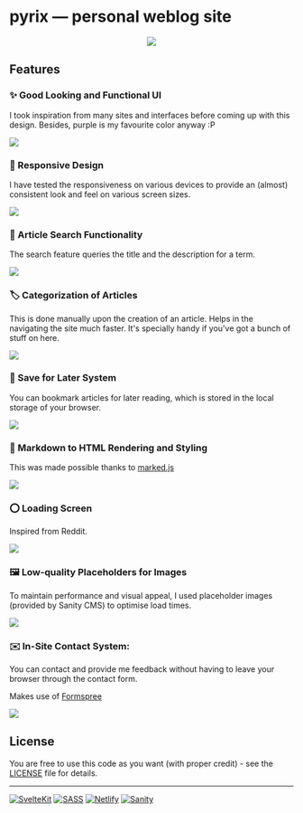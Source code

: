 # pyrix — personal weblog site

<p align="center">
  <a href="https://notyasho.netlify.app/blogs" ><img src="https://user-images.githubusercontent.com/90166733/229889532-31b3f627-d0b8-4194-bd91-48293c667793.png"/></a></p>


## Features

### **✨ Good Looking and Functional UI**
I took inspiration from many sites and interfaces before coming up with this design. Besides, purple is my favourite color anyway :P

![](https://raw.githubusercontent.com/at-pyrix/pyrix/master/static/img/thumbnails/nine.jpg)

### 📱 Responsive Design
I have tested the responsiveness on various devices to provide an (almost) consistent look and feel on various screen sizes.

![](https://raw.githubusercontent.com/at-pyrix/pyrix/master/static/img/thumbnails/eight.gif)

### **🔎 Article Search Functionality**
The search feature queries the title and the description for a term.

![](https://raw.githubusercontent.com/at-pyrix/pyrix/master/static/img/thumbnails/%20one.png)

### **🏷️ Categorization of Articles**
This is done manually upon the creation of an article. Helps in the navigating the site much faster. It's specially handy if you've got a bunch of stuff on here.

![](https://raw.githubusercontent.com/at-pyrix/pyrix/master/static/img/thumbnails/two.jpeg)

### **🔖 Save for Later System**
You can bookmark articles for later reading, which is stored in the local storage of your browser.

![](https://raw.githubusercontent.com/at-pyrix/pyrix/master/static/img/thumbnails/three.png)

### **📝 Markdown to HTML Rendering and Styling**
This was made possible thanks to [marked.js](https://github.com/markedjs/marked)

![](https://raw.githubusercontent.com/at-pyrix/pyrix/master/static/img/thumbnails/four.png)

### **⭕ Loading Screen**
Inspired from Reddit.

![](https://raw.githubusercontent.com/at-pyrix/pyrix/master/static/img/thumbnails/five.png)

### **🖼️ Low-quality Placeholders for Images**
To maintain performance and visual appeal, I used placeholder images (provided by Sanity CMS) to optimise load times.

![](https://raw.githubusercontent.com/at-pyrix/pyrix/master/static/img/thumbnails/six.gif)

### **✉️ In-Site Contact System:**
You can contact and provide me feedback without having to leave your browser through the contact form.

Makes use of [Formspree](https://formspree.io/)

![](https://raw.githubusercontent.com/at-pyrix/pyrix/master/static/img/thumbnails/seven.png)

## License

You are free to use this code as you want (with proper credit) - see the [LICENSE](LICENSE) file for details.

---

[![SvelteKit](https://img.shields.io/badge/-SvelteKit-black?style=for-the-badge&logo=svelte&color=orangered&logoColor=white)](https://kit.svelte.dev/)
[![SASS](https://img.shields.io/badge/-SASS-black?style=for-the-badge&logo=sass&color=cc6699&logoColor=white)](https://sass-lang.com/)
[![Netlify](https://img.shields.io/badge/-Netlify-black?style=for-the-badge&logo=netlify&color=00c7b7&logoColor=white)](https://www.netlify.com/)
[![Sanity](https://img.shields.io/badge/-Sanity.io-black?style=for-the-badge&logo=pencil&color=orange&logoColor=white)](https://www.sanity.io/)
